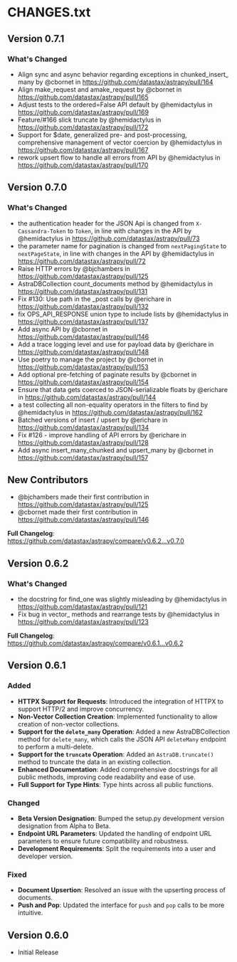 # CHANGES.txt

## Version 0.7.1

###  What's Changed

* Align sync and async behavior regarding exceptions in chunked_insert_ many by @cbornet in https://github.com/datastax/astrapy/pull/164
* Align make_request and amake_request by @cbornet in https://github.com/datastax/astrapy/pull/165
* Adjust tests to the ordered=False API default by @hemidactylus in https://github.com/datastax/astrapy/pull/169
* Feature/#166 slick truncate by @hemidactylus in https://github.com/datastax/astrapy/pull/172
* Support for $date, generalized pre- and post-processing, comprehensive management of vector coercion by @hemidactylus in https://github.com/datastax/astrapy/pull/167
* rework upsert flow to handle all errors from API by @hemidactylus in https://github.com/datastax/astrapy/pull/170

## Version 0.7.0

### What's Changed

- the authentication header for the JSON Api is changed from `X-Cassandra-Token` to `Token`, in line with changes in the API by @hemidactylus in <https://github.com/datastax/astrapy/pull/73>
- the parameter name for pagination is changed from `nextPagingState` to `nextPageState`, in line with changes in the API by @hemidactylus in <https://github.com/datastax/astrapy/pull/72>
- Raise HTTP errors by @bjchambers in https://github.com/datastax/astrapy/pull/125
- AstraDBCollection count_documents method by @hemidactylus in https://github.com/datastax/astrapy/pull/131
- Fix #130: Use path in the _post calls by @erichare in https://github.com/datastax/astrapy/pull/132
- fix OPS_API_RESPONSE union type to include lists by @hemidactylus in https://github.com/datastax/astrapy/pull/137
- Add async API by @cbornet in https://github.com/datastax/astrapy/pull/146
- Add a trace logging level and use for payload data by @erichare in https://github.com/datastax/astrapy/pull/148
- Use poetry to manage the project by @cbornet in https://github.com/datastax/astrapy/pull/153
- Add optional pre-fetching of paginate results by @cbornet in https://github.com/datastax/astrapy/pull/154
- Ensure that data gets coerced to JSON-serializable floats by @erichare in https://github.com/datastax/astrapy/pull/144
- a test collecting all non-equality operators in the filters to find by @hemidactylus in https://github.com/datastax/astrapy/pull/162
- Batched versions of insert / upsert by @erichare in https://github.com/datastax/astrapy/pull/134
- Fix #126 - improve handling of API errors by @erichare in https://github.com/datastax/astrapy/pull/128
- Add async insert_many_chunked and upsert_many by @cbornet in https://github.com/datastax/astrapy/pull/157

## New Contributors

* @bjchambers made their first contribution in https://github.com/datastax/astrapy/pull/125
* @cbornet made their first contribution in https://github.com/datastax/astrapy/pull/146

**Full Changelog**: https://github.com/datastax/astrapy/compare/v0.6.2...v0.7.0

## Version 0.6.2

### What's Changed

- the docstring for find_one was slightly misleading by @hemidactylus in <https://github.com/datastax/astrapy/pull/121>
- Fix bug in vector_ methods and rearrange tests by @hemidactylus in <https://github.com/datastax/astrapy/pull/123>

**Full Changelog**: <https://github.com/datastax/astrapy/compare/v0.6.1...v0.6.2>

## Version 0.6.1

### Added

- **HTTPX Support for Requests**: Introduced the integration of HTTPX to support HTTP/2 and improve concurrency.
- **Non-Vector Collection Creation**: Implemented functionality to allow creation of non-vector collections.
- **Support for the `delete_many` Operation**: Added a new AstraDBCollection method for `delete_many`, which calls the JSON API `deleteMany` endpoint to perform a multi-delete.
- **Support for the `truncate` Operation**: Added an `AstraDB.truncate()` method to truncate the data in an existing collection.
- **Enhanced Documentation**: Added comprehensive docstrings for all public methods, improving code readability and ease of use.
- **Full Support for Type Hints**: Type hints across all public functions.

### Changed

- **Beta Version Designation**: Bumped the setup.py development version designation from Alpha to Beta.
- **Endpoint URL Parameters**: Updated the handling of endpoint URL parameters to ensure future compatibility and robustness.
- **Development Requirements**: Split the requirements into a user and developer version.

### Fixed

- **Document Upsertion**: Resolved an issue with the upserting process of documents.
- **Push and Pop**: Updated the interface for `push` and `pop` calls to be more intuitive.

## Version 0.6.0

- Initial Release
